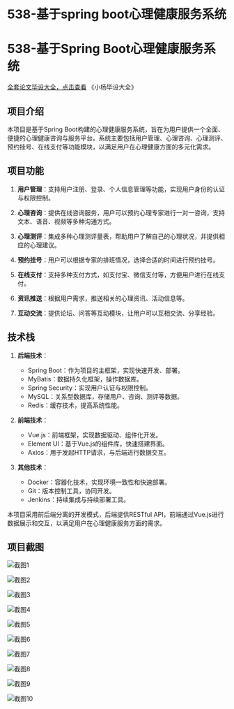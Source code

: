 # 538-基于spring boot心理健康服务系统

# 538-基于Spring Boot心理健康服务系统

[全套论文毕设大全，点击查看](https://www.yuque.com/yuqueyonghux32e1j/kxdc9g?#) 《小杨毕设大全》

## 项目介绍

本项目是基于Spring Boot构建的心理健康服务系统，旨在为用户提供一个全面、便捷的心理健康咨询与服务平台。系统主要包括用户管理、心理咨询、心理测评、预约挂号、在线支付等功能模块，以满足用户在心理健康方面的多元化需求。

## 项目功能

1. **用户管理**：支持用户注册、登录、个人信息管理等功能，实现用户身份的认证与权限控制。

2. **心理咨询**：提供在线咨询服务，用户可以预约心理专家进行一对一咨询，支持文本、语音、视频等多种沟通方式。

3. **心理测评**：集成多种心理测评量表，帮助用户了解自己的心理状况，并提供相应的心理建议。

4. **预约挂号**：用户可以根据专家的排班情况，选择合适的时间进行预约挂号。

5. **在线支付**：支持多种支付方式，如支付宝、微信支付等，方便用户进行在线支付。

6. **资讯推送**：根据用户需求，推送相关的心理资讯、活动信息等。

7. **互动交流**：提供论坛、问答等互动模块，让用户可以互相交流、分享经验。

## 技术栈

1. **后端技术**：
   - Spring Boot：作为项目的主框架，实现快速开发、部署。
   - MyBatis：数据持久化框架，操作数据库。
   - Spring Security：实现用户认证与权限控制。
   - MySQL：关系型数据库，存储用户、咨询、测评等数据。
   - Redis：缓存技术，提高系统性能。

2. **前端技术**：
   - Vue.js：前端框架，实现数据驱动、组件化开发。
   - Element UI：基于Vue.js的组件库，快速搭建界面。
   - Axios：用于发起HTTP请求，与后端进行数据交互。

3. **其他技术**：
   - Docker：容器化技术，实现环境一致性和快速部署。
   - Git：版本控制工具，协同开发。
   - Jenkins：持续集成与持续部署工具。

本项目采用前后端分离的开发模式，后端提供RESTful API，前端通过Vue.js进行数据展示和交互，以满足用户在心理健康服务方面的需求。

## 项目截图

![截图1](https://kevinyang.oss-cn-shenzhen.aliyuncs.com/ItprojectImage%2F538-%E5%9F%BA%E4%BA%8Espring%20boot%E5%BF%83%E7%90%86%E5%81%A5%E5%BA%B7%E6%9C%8D%E5%8A%A1%E7%B3%BB%E7%BB%9F%2Fimg_1.jpg)

![截图2](https://kevinyang.oss-cn-shenzhen.aliyuncs.com/ItprojectImage%2F538-%E5%9F%BA%E4%BA%8Espring%20boot%E5%BF%83%E7%90%86%E5%81%A5%E5%BA%B7%E6%9C%8D%E5%8A%A1%E7%B3%BB%E7%BB%9F%2Fimg_2.jpg)

![截图3](https://kevinyang.oss-cn-shenzhen.aliyuncs.com/ItprojectImage%2F538-%E5%9F%BA%E4%BA%8Espring%20boot%E5%BF%83%E7%90%86%E5%81%A5%E5%BA%B7%E6%9C%8D%E5%8A%A1%E7%B3%BB%E7%BB%9F%2Fimg_3.jpg)

![截图4](https://kevinyang.oss-cn-shenzhen.aliyuncs.com/ItprojectImage%2F538-%E5%9F%BA%E4%BA%8Espring%20boot%E5%BF%83%E7%90%86%E5%81%A5%E5%BA%B7%E6%9C%8D%E5%8A%A1%E7%B3%BB%E7%BB%9F%2Fimg_4.jpg)

![截图5](https://kevinyang.oss-cn-shenzhen.aliyuncs.com/ItprojectImage%2F538-%E5%9F%BA%E4%BA%8Espring%20boot%E5%BF%83%E7%90%86%E5%81%A5%E5%BA%B7%E6%9C%8D%E5%8A%A1%E7%B3%BB%E7%BB%9F%2Fimg_5.jpg)

![截图6](https://kevinyang.oss-cn-shenzhen.aliyuncs.com/ItprojectImage%2F538-%E5%9F%BA%E4%BA%8Espring%20boot%E5%BF%83%E7%90%86%E5%81%A5%E5%BA%B7%E6%9C%8D%E5%8A%A1%E7%B3%BB%E7%BB%9F%2Fimg_6.jpg)

![截图7](https://kevinyang.oss-cn-shenzhen.aliyuncs.com/ItprojectImage%2F538-%E5%9F%BA%E4%BA%8Espring%20boot%E5%BF%83%E7%90%86%E5%81%A5%E5%BA%B7%E6%9C%8D%E5%8A%A1%E7%B3%BB%E7%BB%9F%2Fimg_7.jpg)

![截图8](https://kevinyang.oss-cn-shenzhen.aliyuncs.com/ItprojectImage%2F538-%E5%9F%BA%E4%BA%8Espring%20boot%E5%BF%83%E7%90%86%E5%81%A5%E5%BA%B7%E6%9C%8D%E5%8A%A1%E7%B3%BB%E7%BB%9F%2Fimg_8.jpg)

![截图9](https://kevinyang.oss-cn-shenzhen.aliyuncs.com/ItprojectImage%2F538-%E5%9F%BA%E4%BA%8Espring%20boot%E5%BF%83%E7%90%86%E5%81%A5%E5%BA%B7%E6%9C%8D%E5%8A%A1%E7%B3%BB%E7%BB%9F%2Fimg_9.jpg)

![截图10](https://kevinyang.oss-cn-shenzhen.aliyuncs.com/ItprojectImage%2F538-%E5%9F%BA%E4%BA%8Espring%20boot%E5%BF%83%E7%90%86%E5%81%A5%E5%BA%B7%E6%9C%8D%E5%8A%A1%E7%B3%BB%E7%BB%9F%2Fimg_10.jpg)

